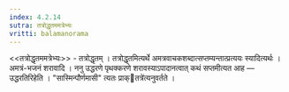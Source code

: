 ```yaml
---
index: 4.2.14
sutra: तत्रोद्धृतममत्रेभ्यः
vritti: balamanorama
---
```


<<तत्रोद्धृतममत्रेभ्यः>> - तत्रोद्धृतम् । तत्रोद्धृतमित्यर्थे अमत्रवाचकशब्दात्सप्तम्यन्तात्प्रत्ययः स्यादित्यर्थः । अमत्रं-भजनं शरावादि । ननु उद्धरणे पृथक्करणे शरावस्याऽपादानत्वात् कथं सप्तमीत्यत आह — उद्धरतिरिहेति । "सास्मिन्पौर्णमासी" त्यतः प्राक्तत्रे॑त्यनुवर्तते ।